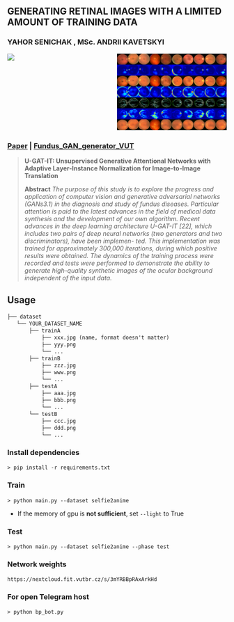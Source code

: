 ## GENERATING RETINAL IMAGES WITH A LIMITED AMOUNT OF TRAINING DATA
### YAHOR SENICHAK , MSc. ANDRII KAVETSKYI


<div style="display: flex; justify-content: center;">
  <div style="flex: 1;">
    <img src="./assets/1.png" style="max-width: 100%;">
  </div>
  <div style="flex: 1;">
    <img src="./assets/2.png" style="max-width: 100%;">
  </div>
</div>


### [Paper](https://arxiv.org/abs/1907.10830) | [Fundus_GAN_generator_VUT](https://t.me/fundus_gen_VUT_bot)



> **U-GAT-IT: Unsupervised Generative Attentional Networks with Adaptive Layer-Instance Normalization for Image-to-Image Translation**<br>
>
> **Abstract** *The purpose of this study is to explore the progress and application of computer vision and
generative adversarial networks (GANs3.1) in the diagnosis and study of fundus diseases.
Particular attention is paid to the latest advances in the field of medical data synthesis and
the development of our own algorithm.
Recent advances in the deep learning architecture U-GAT-IT [22], which includes two
pairs of deep neural networks (two generators and two discriminators), have been implemen-
ted. This implementation was trained for approximately 300,000 iterations, during which
positive results were obtained. The dynamics of the training process were recorded and
tests were performed to demonstrate the ability to generate high-quality synthetic images
of the ocular background independent of the input data.*

## Usage
```
├── dataset
   └── YOUR_DATASET_NAME
       ├── trainA
           ├── xxx.jpg (name, format doesn't matter)
           ├── yyy.png
           └── ...
       ├── trainB
           ├── zzz.jpg
           ├── www.png
           └── ...
       ├── testA
           ├── aaa.jpg 
           ├── bbb.png
           └── ...
       └── testB
           ├── ccc.jpg 
           ├── ddd.png
           └── ...
```

### Install dependencies
```
> pip install -r requirements.txt
```

### Train
```
> python main.py --dataset selfie2anime
```
* If the memory of gpu is **not sufficient**, set `--light` to True

### Test
```
> python main.py --dataset selfie2anime --phase test
```

### Network weights 
```
https://nextcloud.fit.vutbr.cz/s/3mYRBBpRAxArkHd
```



### For open Telegram host 
```
> python bp_bot.py
```
